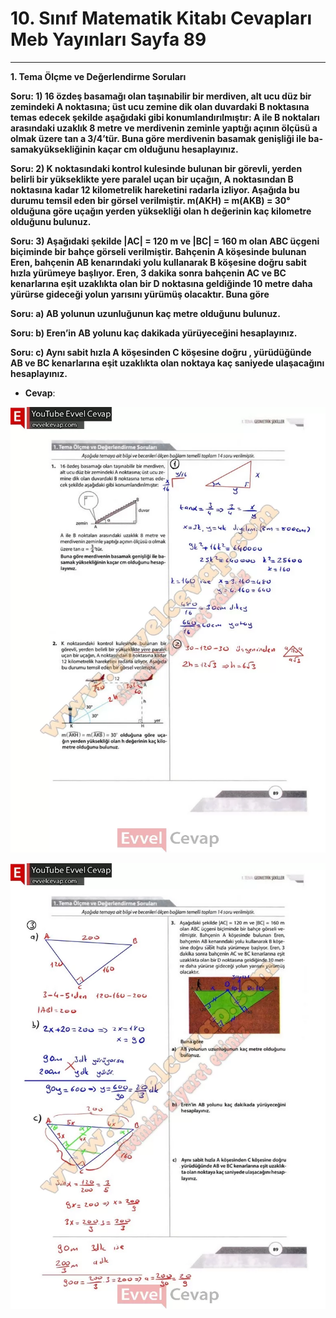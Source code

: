 # 10. Sınıf Matematik Kitabı Cevapları Meb Yayınları Sayfa 89

---

**1. Tema Ölçme ve Değerlendirme Soruları**

**Soru: 1) 16 özdeş basamağı olan taşınabilir bir merdiven, alt ucu düz bir zemindeki A noktasına; üst ucu zemine dik olan duvardaki B noktasına temas edecek şekilde aşağıdaki gibi konumlandırılmıştır: A ile B noktaları arasındaki uzaklık 8 metre ve merdivenin zeminle yaptığı açının ölçüsü a olmak üzere tan a 3/4’tür. Buna göre merdivenin basamak genişliği ile ba- samakyüksekliğinin kaçar cm olduğunu hesaplayınız.**

**Soru: 2) K noktasındaki kontrol kulesinde bulunan bir görevli, yerden belirli bir yükseklikte yere paralel uçan bir uçağın, A noktasından B noktasına kadar 12 kilometrelik hareketini radarla izliyor. Aşağıda bu durumu temsil eden bir görsel verilmiştir. m(AKH) = m(AKB) = 30° olduğuna göre uçağın yerden yüksekliği olan h değerinin kaç kilometre olduğunu bulunuz.**

**Soru: 3) Aşağıdaki şekilde |AC| = 120 m ve |BC| = 160 m olan ABC üçgeni biçiminde bir bahçe görseli verilmiştir. Bahçenin A köşesinde bulunan Eren, bahçenin AB kenarındaki yolu kullanarak B köşesine doğru sabit hızla yürümeye başlıyor. Eren, 3 dakika sonra bahçenin AC ve BC kenarlarına eşit uzaklıkta olan bir D noktasına geldiğinde 10 metre daha yürürse gideceği yolun yarısını yürümüş olacaktır. Buna göre**

**Soru: a) AB yolunun uzunluğunun kaç metre olduğunu bulunuz.**

**Soru: b) Eren’in AB yolunu kaç dakikada yürüyeceğini hesaplayınız.**

**Soru: c) Aynı sabit hızla A köşesinden C köşesine doğru , yürüdüğünde AB ve BC kenarlarına eşit uzaklıkta olan noktaya kaç saniyede ulaşacağını hesaplayınız.**

-   **Cevap**:

![Image 1](./image_1.webp)

![Image 2](./image_2.webp)